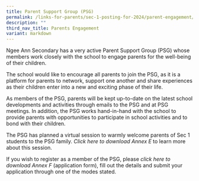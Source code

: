 ```yaml
---
title: Parent Support Group (PSG)
permalink: /links-for-parents/sec-1-posting-for-2024/parent-engagement/parent-support-group-psg/
description: ""
third_nav_title: Parents Engagement
variant: markdown
---
```

Ngee Ann Secondary has a very active Parent Support Group (PSG) whose members work closely with the school to engage parents for the well-being of their children. 

The school would like to encourage all parents to join the PSG, as it is a platform for parents to network, support one another and share experiences as their children enter into a new and exciting phase of their life. 

As members of the PSG, parents will be kept up-to-date on the latest school developments and activities through emails to the PSG and at PSG meetings. In addition, the PSG works hand-in-hand with the school to provide parents with opportunities to participate in school activities and to bond with their children. 

The PSG has planned a virtual session to warmly welcome parents of Sec 1 students to the PSG family. *Click here to download Annex E* to learn more about this session.

If you wish to register as a member of the PSG, please *click here to download Annex F* (application form), fill out the details and submit your application through one of the modes stated.